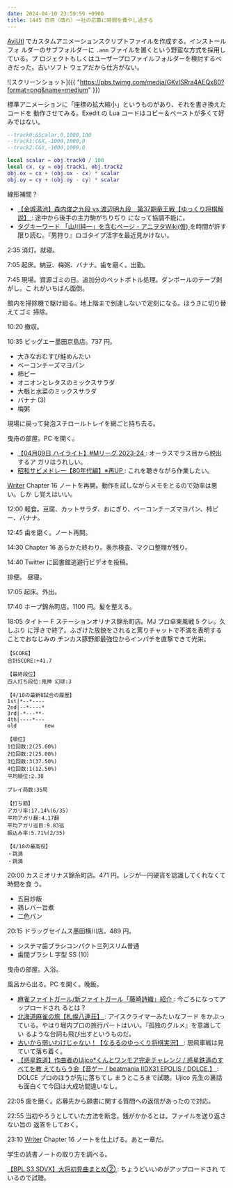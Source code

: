 ```yaml
---
date: 2024-04-10 23:59:59 +0900
title: 1445 日目（晴れ）一社の応募に時間を費やし過ぎる
---
```


[AviUtl] でカスタムアニメーションスクリプトファイルを作成する。インストールフォ
ルダーのサブフォルダーに `.anm` ファイルを置くという野蛮な方式を採用している。プ
ロジェクトもしくはユーザープロファイルフォルダーを検討するべきだった。古いソフト
ウェアだから仕方がない。

![スクリーンショット]({{ "https://pbs.twimg.com/media/GKvISRra4AEQx80?format=png&name=medium" }})

標準アニメーションに「座標の拡大縮小」というものがあり、それを書き換えたコードを
動作させてみる。Exedit の Lua コードはコピー＆ペーストが多くて好みではない。

```lua
--track0:&Scalar,0,1000,100
--track1:C&X,-1000,1000,0
--track2:C&Y,-1000,1000,0

local scalar = obj.track0 / 100
local cx, cy = obj.track1, obj.track2
obj.ox = cx + (obj.ox - cx) * scalar
obj.oy = cy + (obj.oy - cy) * scalar
```

線形補間？

* [【金城湯池】森内俊之九段 vs 渡辺明九段　第37期竜王戦【ゆっくり将棋解説】
  ](https://www.youtube.com/watch?v=2TgknkRpyP4): 途中から後手の主力駒がちりぢり
  になって協調不能に。
* [タグキーワード 「山川純一」を含むページ - アニヲタWiki(仮)
  ](https://w.atwiki.jp/aniwotawiki/tag/%E5%B1%B1%E5%B7%9D%E7%B4%94%E4%B8%80)
  を時間が許す限り読む。『男狩り』ロゴタイプ活字を最近見かけない。

2:35 消灯。就寝。

7:05 起床。納豆、梅粥、バナナ。歯を磨く。出勤。

7:45 現場。資源ゴミの日。追加分のペットボトル処理。ダンボールのテープ剥がし。こ
れがいちばん面倒。

館内を掃除機で駆け廻る。地上階まで到達しないで定刻になる。ほうきに切り替えてゴミ
掃除。

10:20 撤収。

10:35 ビッグエー墨田京島店。737 円。

* 大きなおむすび鮭めんたい
* ベーコンチーズマヨパン
* 柿ピー
* オニオンとレタスのミックスサラダ
* 大根と水菜のミックスサラダ
* バナナ (3)
* 梅粥

現場に戻って発泡スチロールトレイを網ごと持ち去る。

曳舟の部屋。PC を開く。

* [【04月09日 ハイライト】#Mリーグ 2023-24
  ](https://www.youtube.com/watch?v=9y2zAxFjdQ4): オーラスでラス目から脱出するア
  ガリはうれしい。
* [昭和サビメドレー【80年代編】※再UP
  ](https://www.youtube.com/watch?v=i0L-Ag_krN4): これを聴きながら作業したい。

[Writer] Chapter 16 ノートを再開。動作を試しながらメモをとるので効率は悪い。しか
し覚えはいい。

12:00 軽食。豆腐、カットサラダ、おにぎり、ベーコンチーズマヨパン、柿ピー、バナナ。

12:45 歯を磨く。ノート再開。

14:30 Chapter 16 あらかた終わり。表示検査、マクロ整理が残り。

14:40 Twitter に図書館逃避行ビデオを投稿。
<blockquote class="twitter-tweet" data-media-max-width="560">
<a href="https://twitter.com/showa_yojyo/status/1777934182431477891"></a>
</blockquote>
<script async src="https://platform.twitter.com/widgets.js" charset="utf-8"></script>

排便。 昼寝。

17:05 起床。外出。

17:40 ホープ錦糸町店。1100 円。髪を整える。

18:05 タイトー F ステーションオリナス錦糸町店。MJ プロ卓東風戦 5 クレ。久しぶり
に浮きで終了。ふざけた放銃をされると罵りチャットで不満を表明することでおなじみの
チンカス豚野郎最強位からインパチを直撃できて光栄。

```text
【SCORE】
合計SCORE:+41.7

【最終段位】
四人打ち段位:鬼神 幻球:3

【4/10の最新8試合の履歴】
1st|*--*----
2nd|--*----*
3rd|-*---**-
4th|----*---
old         new

【順位】
1位回数:2(25.00%)
2位回数:2(25.00%)
3位回数:3(37.50%)
4位回数:1(12.50%)
平均順位:2.38

プレイ局数:35局

【打ち筋】
アガリ率:17.14%(6/35)
平均アガリ翻:4.17翻
平均アガリ巡目:9.83巡
振込み率:5.71%(2/35)

【4/10の最高役】
・跳満
・跳満
```

20:00 カスミオリナス錦糸町店。471 円。レジが一円硬貨を認識してくれなくて時間を食
う。

* 五目炒飯
* 鶏レバー旨煮
* 二色パン

20:15 ドラッグセイムス墨田横川店。489 円。

* システマ歯ブラシコンパクト三列スリム普通
* 歯間ブラシ L 字型 SS (10)

曳舟の部屋。入浴。

風呂から出る。PC を開く。晩飯。

* [麻雀ファイトガール/新ファイトガール「藤崎詩織」紹介
  ](https://www.youtube.com/watch?v=_sNoyZKh9VI): 今ごろになってアップロードされ
  るとは？
* [北海道麻雀の旅【札幌八連荘】
  ](https://www.youtube.com/watch?v=qRf5P0xm_n4): アイスクライマーみたいなフード
  をかぶっている。やはり堀内プロの旅行パートはいい。『孤独のグルメ』を意識してい
  るような台詞も飛び出すというものだ。
* [古いから弱いわけじゃない！【なるるのゆっくり将棋実況】
  ](https://www.youtube.com/watch?v=GeAjqRQEIU8): 居飛車戦は見ていて落ち着く。
* [【惑星鉄道】作曲者のUjico*くんとワンモア完走チャレンジ / 惑星鉄道のすべてを教
  えてもらう会【音ゲー / beatmania IIDX31 EPOLIS / DOLCE.】
  ](https://www.youtube.com/watch?v=ODypqmN5BmY): DOLCE プロのほうが先に落ちてし
  まうところまで試聴。Ujico 先生の裏話も面白くて今回は大成功間違いなし。

22:05 歯を磨く。応募先から願書に関する質問への返信があったので対応。

22:55 当初やろうとしていた方法を断念。銭がかかるとは。ファイルを送り返さない旨の
返答をしておく。

23:10 [Writer] Chapter 16 ノートを仕上げる。あと一章だ。

学生の読書ノートの取り方を調べる。

[【BPL S3 SDVX】大将初見曲まとめ②
](https://www.youtube.com/watch?v=kheV5a_1dV0): ちょうどいいのがアップロードされ
ているので試聴。

[AviUtl]: https://spring-fragrance.mints.ne.jp/aviutl/
[Writer]: https://documentation.libreoffice.org/en/english-documentation/writer/
